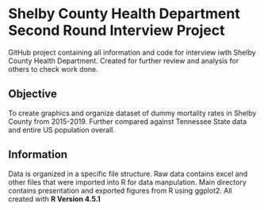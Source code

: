# **Shelby County Health Department Second Round Interview Project**

GitHub project containing all information and code for interview iwth Shelby County Health Department. Created for further review and analysis for others to check work done.

## Objective
To create graphics and organize dataset of dummy mortality rates in Shelby County from 2015-2019. Further compared against Tennessee State data and entire US population overall.

## Information
Data is organized in a specific file structure. Raw data contains excel and other files that were imported into R for data manpulation. Main directory contains presentation and exported figures from R using ggplot2. All created with **R Version 4.5.1**
